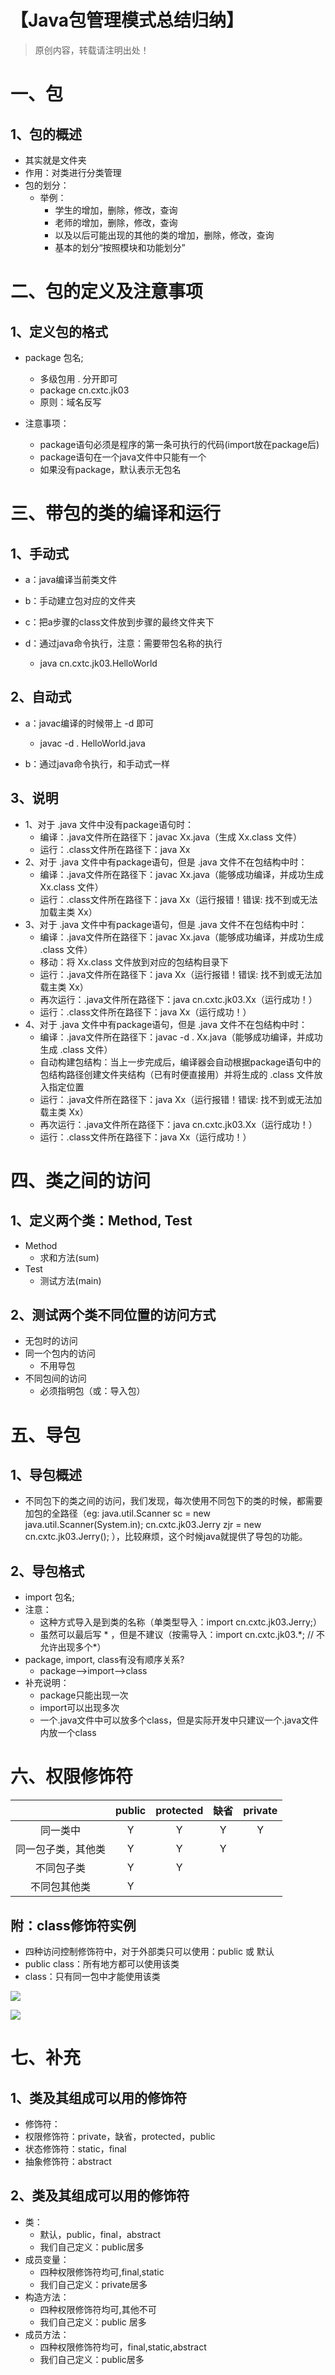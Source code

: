 # 【Java包管理模式总结归纳】

> 原创内容，转载请注明出处！


# 一、包

## 1、包的概述

- 其实就是文件夹
- 作用：对类进行分类管理
- 包的划分：
  - 举例：
    - 学生的增加，删除，修改，查询
    - 老师的增加，删除，修改，查询
    - 以及以后可能出现的其他的类的增加，删除，修改，查询
    - 基本的划分“按照模块和功能划分”


# 二、包的定义及注意事项

## 1、定义包的格式

- package 包名;

  
  - 多级包用 . 分开即可
  - package cn.cxtc.jk03
  - 原则：域名反写
  
- 注意事项：
  - package语句必须是程序的第一条可执行的代码(import放在package后)
  - package语句在一个java文件中只能有一个
  - 如果没有package，默认表示无包名

# 三、带包的类的编译和运行

## 1、手动式

- a：java编译当前类文件
- b：手动建立包对应的文件夹
- c：把a步骤的class文件放到步骤的最终文件夹下
- d：通过java命令执行，注意：需要带包名称的执行
  
  - java cn.cxtc.jk03.HelloWorld

## 2、自动式

- a：javac编译的时候带上 -d 即可
  
  - javac -d . HelloWorld.java
  
- b：通过java命令执行，和手动式一样

## 3、说明

- 1、对于 .java 文件中没有package语句时：
  - 编译：.java文件所在路径下：javac Xx.java（生成 Xx.class 文件）
  - 运行：.class文件所在路径下：java Xx
- 2、对于 .java 文件中有package语句，但是 .java 文件不在包结构中时：
  - 编译：.java文件所在路径下：javac Xx.java（能够成功编译，并成功生成 Xx.class 文件）
  - 运行：.class文件所在路径下：java Xx（运行报错！错误: 找不到或无法加载主类 Xx）
- 3、对于 .java 文件中有package语句，但是 .java 文件不在包结构中时：
  - 编译：.java文件所在路径下：javac Xx.java（能够成功编译，并成功生成 .class 文件）
  - 移动：将 Xx.class 文件放到对应的包结构目录下
  - 运行：.java文件所在路径下：java Xx（运行报错！错误: 找不到或无法加载主类 Xx）
  - 再次运行：.java文件所在路径下：java cn.cxtc.jk03.Xx（运行成功！）
  - 运行：.class文件所在路径下：java Xx（运行成功！）
- 4、对于 .java 文件中有package语句，但是 .java 文件不在包结构中时：
  - 编译：.java文件所在路径下：javac -d . Xx.java（能够成功编译，并成功生成 .class 文件）
  - 自动构建包结构：当上一步完成后，编译器会自动根据package语句中的包结构路径创建文件夹结构（已有时便直接用）并将生成的 .class 文件放入指定位置
  - 运行：.java文件所在路径下：java Xx（运行报错！错误: 找不到或无法加载主类 Xx）
  - 再次运行：.java文件所在路径下：java cn.cxtc.jk03.Xx（运行成功！）
  - 运行：.class文件所在路径下：java Xx（运行成功！）

# 四、类之间的访问

## 1、定义两个类：Method, Test

- Method
  - 求和方法(sum)
- Test
  - 测试方法(main)

## 2、测试两个类不同位置的访问方式

- 无包时的访问
- 同一个包内的访问
  - 不用导包
- 不同包间的访问
  - 必须指明包（或：导入包）

# 五、导包

## 1、导包概述

- 不同包下的类之间的访问，我们发现，每次使用不同包下的类的时候，都需要加包的全路径（eg: java.util.Scanner sc = new java.util.Scanner(System.in);    cn.cxtc.jk03.Jerry zjr = new cn.cxtc.jk03.Jerry(); ），比较麻烦，这个时候java就提供了导包的功能。

## 2、导包格式

- import 包名;
- 注意：
  - 这种方式导入是到类的名称（单类型导入：import cn.cxtc.jk03.Jerry;）
  - 虽然可以最后写 * ，但是不建议（按需导入：import cn.cxtc.jk03.\*;     // 不允许出现多个*）   
- package, import, class有没有顺序关系?
  - package——>import——>class
- 补充说明：
  - package只能出现一次
  - import可以出现多次
  - 一个.java文件中可以放多个class，但是实际开发中只建议一个.java文件内放一个class

# 六、权限修饰符

|                    | public | protected | 缺省 | private |
| :----------------: | :----: | :-------: | :--: | :-----: |
|      同一类中      |   Y    |     Y     |  Y   |    Y    |
| 同一包子类，其他类 |   Y    |     Y     |  Y   |         |
|     不同包子类     |   Y    |     Y     |      |         |
|    不同包其他类    |   Y    |           |      |         |


## 附：class修饰符实例

- 四种访问控制修饰符中，对于外部类只可以使用：public 或 默认
- public class：所有地方都可以使用该类
- class：只有同一包中才能使用该类

![](mark-img/20201231105814328.png)

![](mark-img/20201231105814314.png)

# 七、补充

## 1、类及其组成可以用的修饰符

- 修饰符：
- 权限修饰符：private，缺省，protected，public
- 状态修饰符：static，final
- 抽象修饰符：abstract

## 2、类及其组成可以用的修饰符

- 类：
   - 默认，public，final，abstract
   - 我们自己定义：public居多
- 成员变量：
   - 四种权限修饰符均可,final,static
   - 我们自己定义：private居多
- 构造方法：
   - 四种权限修饰符均可,其他不可
   - 我们自己定义：public 居多
- 成员方法：
   - 四种权限修饰符均可，final,static,abstract
   - 我们自己定义：public居多

